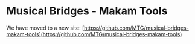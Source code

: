 # Musical Bridges - Makam Tools
We have moved to a new site: [https://github.com/MTG/musical-bridges-makam-tools](https://github.com/MTG/musical-bridges-makam-tools)
